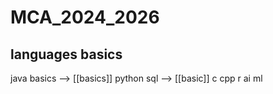 # MCA_2024_2026


## languages basics

java basics --> [[basics]]
python
sql --> [[basic]]
c
cpp
r
ai ml
